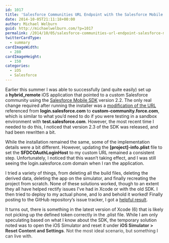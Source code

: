 ```yaml
---
id: 1017
title: 'Salesforce Communities URL Endpoint with the Salesforce Mobile SDK &#038; Xcode 6'
date: 2014-10-05T21:11:18+00:00
author: Michael Welburn
guid: http://michaelwelburn.com/?p=1017
permalink: /2014/10/05/salesforce-communities-url-endpoint-salesforce-mobile-sdk-xcode-6/
twitterCardType:
  - summary
cardImageWidth:
  - 280
cardImageHeight:
  - 150
categories:
  - iOS
  - Salesforce
---
```

Earlier this summer I was able to successfully (and quite easily) set up a **hybrid_remote** iOS application that pointed to a custom Salesforce community using the <a title="Salesforce Mobile SDK" href="https://developer.salesforce.com/page/Mobile_SDK" target="_blank">Salesforce Mobile SDK</a> version 2.2. The only real change required after running the installer was a <a title="Communities Login Endpoint" href="http://www.salesforce.com/docs/en/mobile_sdk/Content/communities_login_endpoint.htm" target="_blank">modification of the URL</a> referenced from **login.salesforce.com** to **custom-community.force.com**, which is similar to what you&#8217;d need to do if you were testing in a sandbox environment with **test.salesforce.com**. However, the most recent time I needed to do this, I noticed that version 2.3 of the SDK was released, and had been rewritten a bit.

<!--more-->

While the installation remained the same, some of the implementation details were a bit different. However, updating the **[project]-info.plist** file to set the **SFDCOAuthLoginHost** to my custom URL remained a consistent step. Unfortunately, I noticed that this wasn&#8217;t taking effect, and I was still seeing the login.salesforce.com domain when I ran the application.

I tried a variety of things, from deleting all the build files, deleting the derived data, deleting the app on the simulator, and finally recreating the project from scratch. None of these solutions worked, though to an extent they all have helped rectify issues I&#8217;ve had in Xcode or with the old SDK. I then tried to deploy to my actual phone, and lo and behold it worked! Finally posting to the GitHub repository&#8217;s issue tracker, I got a <a title="Salesforce Mobile SDK Issue" href="https://github.com/forcedotcom/SalesforceMobileSDK-iOS/issues/755" target="_blank">helpful result</a>.

It turns out, there is something in the latest version of Xcode (6) that is likely not picking up the defined token correctly in the .plist file. While I am only speculating based on what I know about the SDK, the temporary solution noted was to open the iOS Simulator and reset it under **<span style="color: #333333;">iOS Simulator > Reset Content and Settings</span>**<span style="color: #333333;">. Not the most ideal scenario, but something I can live with.</span>
